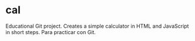 # cal
Educational Git project. 
Creates a simple calculator in HTML and JavaScript in short steps. 
Para practicar con Git.
